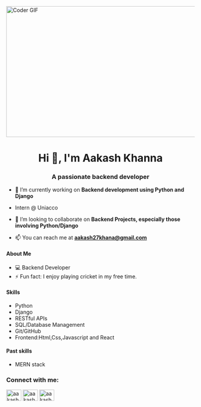 <img alt="Coder GIF" height="350" width="1050" src="https://cdn.dribbble.com/users/730703/screenshots/6581243/avento.gif" />
<h1 align="center">Hi 👋, I'm Aakash Khanna</h1>
<h3 align="center">A passionate backend developer</h3>



- 🔭 I’m currently working on **Backend development using Python and Django**

- Intern @ Uniacco

- 👯 I’m looking to collaborate on **Backend Projects, especially those involving Python/Django**

- 📫 You can reach me at **aakash27khana@gmail.com**

#### About Me
- 💻 Backend Developer 
- ⚡ Fun fact: I enjoy playing cricket in my free time.

#### Skills
- Python
- Django
- RESTful APIs
- SQL/Database Management
- Git/GitHub
- Frontend:Html,Css,Javascript and React

#### Past skills
- MERN stack

<h3 align="left">Connect with me:</h3>
<p align="left">
<a href="https://instagram.com/aakashk._" target="blank"><img align="center" src="https://raw.githubusercontent.com/rahuldkjain/github-profile-readme-generator/master/src/images/icons/Social/instagram.svg" alt="aakashk._" height="30" width="40" /></a>
<a href="https://www.hackerrank.com/aakash27khana" target="blank"><img align="center" src="https://raw.githubusercontent.com/rahuldkjain/github-profile-readme-generator/master/src/images/icons/Social/hackerrank.svg" alt="aakash27khana" height="30" width="40" /></a>
<a href="https://www.leetcode.com/aakash27khana" target="blank"><img align="center" src="https://raw.githubusercontent.com/rahuldkjain/github-profile-readme-generator/master/src/images/icons/Social/leet-code.svg" alt="aakash27khana" height="30" width="40" /></a>
</p>

